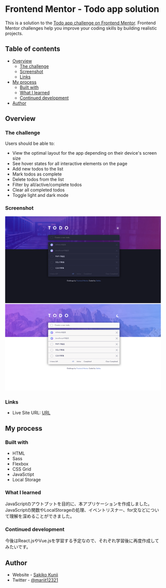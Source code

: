 # Frontend Mentor - Todo app solution

This is a solution to the [Todo app challenge on Frontend Mentor](https://www.frontendmentor.io/challenges/todo-app-Su1_KokOW). Frontend Mentor challenges help you improve your coding skills by building realistic projects. 

## Table of contents

- [Overview](#overview)
  - [The challenge](#the-challenge)
  - [Screenshot](#screenshot)
  - [Links](#links)
- [My process](#my-process)
  - [Built with](#built-with)
  - [What I learned](#what-i-learned)
  - [Continued development](#continued-development)
- [Author](#author)


## Overview

### The challenge

Users should be able to:

- View the optimal layout for the app depending on their device's screen size
- See hover states for all interactive elements on the page
- Add new todos to the list
- Mark todos as complete
- Delete todos from the list
- Filter by all/active/complete todos
- Clear all completed todos
- Toggle light and dark mode


### Screenshot

![dark mode](screen_dark.png)
![light mode](screen_light.png)


### Links

- Live Site URL: [URL](https://mariit12321.github.io/todo_app/)

## My process

### Built with

- HTML
- Sass
- Flexbox
- CSS Grid
- JavaSctipt
- Local Storage

### What I learned

JavaScriptのアウトプットを目的に、本アプリケーションを作成しました。
JavaScriptの関数やLocalStorageの処理、イベントリスナー、for文などについて理解を深めることができました。


### Continued development

今後はReact.jsやVue.jsを学習する予定なので、それぞれ学習後に再度作成してみたいです。



## Author

- Website - [Sakiko Kunii](https://twitter.com/mariit12321)
- Twitter - [@mariit12321](https://twitter.com/mariit12321)



